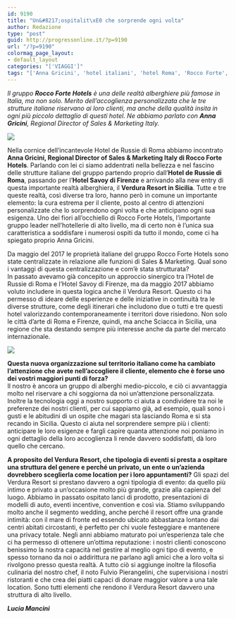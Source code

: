 ```yaml
---
id: 9190
title: "Un&#8217;ospitalit\xE0 che sorprende ogni volta"
author: Redazione
type: "post"
guid: http://progressonline.it/?p=9190
url: "/?p=9190"
colormag_page_layout:
- default_layout
categories: "['VIAGGI']"
tags: "['Anna Gricini', 'hotel italiani', 'hotel Roma', 'Rocco Forte', 'Rocco Forte Hotels']"
---
```


*Il gruppo **Rocco Forte Hotels** è una delle realtà alberghiere più famose in Italia, ma non solo. Merito dell’accoglienza personalizzata che le tre strutture italiane riservano ai loro clienti, ma anche della qualità insita in ogni più piccolo dettaglio di questi hotel. Ne abbiamo parlato con **Anna Gricini**, Regional Director of Sales &amp; Marketing Italy.*

![](https://progressonline.it/wp-content/uploads/2018/07/CG21854-300x200.jpg)

Nella cornice dell’incantevole Hotel de Russie di Roma abbiamo incontrato **Anna Gricini, Regional Director of Sales &amp; Marketing Italy di Rocco Forte Hotels**. Parlando con lei ci siamo addentrati nella bellezza e nel fascino delle strutture italiane del gruppo partendo proprio dall’**Hotel de Russie di Roma**, passando per l’**Hotel Savoy di Firenze** e arrivando alla new entry di questa importante realtà alberghiera, il **Verdura Resort in Sicilia**. Tutte e tre queste realtà, così diverse tra loro, hanno però in comune un importante elemento: la cura estrema per il cliente, posto al centro di attenzioni personalizzate che lo sorprendono ogni volta e che anticipano ogni sua esigenza. Uno dei fiori all’occhiello di Rocco Forte Hotels, l’importante gruppo leader nell’hotellerie di alto livello, ma di certo non è l’unica sua caratteristica a soddisfare i numerosi ospiti da tutto il mondo, come ci ha spiegato proprio Anna Gricini.

Da maggio del 2017 le proprietà italiane del gruppo Rocco Forte Hotels sono state centralizzate in relazione alle funzioni di Sales &amp; Marketing. Qual sono i vantaggi di questa centralizzazione e com’è stata strutturata?  
In passato avevamo già concepito un approccio sinergico tra l’Hotel de Russie di Roma e l’Hotel Savoy di Firenze, ma da maggio 2017 abbiamo voluto includere in questa logica anche il Verdura Resort. Questo ci ha permesso di ideare delle esperienze e delle iniziative in continuità tra le diverse strutture, come degli itinerari che includono due o tutti e tre questi hotel valorizzando contemporaneamente i territori dove risiedono. Non solo le città d’arte di Roma e Firenze, quindi, ma anche Sciacca in Sicilia, una regione che sta destando sempre più interesse anche da parte del mercato internazionale.

![](https://progressonline.it/wp-content/uploads/2018/07/CG21802-300x200.jpg)

**Questa nuova organizzazione sul territorio italiano come ha cambiato l’attenzione che avete nell’accogliere il cliente, elemento che è forse uno dei vostri maggiori punti di forza?**  
Il nostro è ancora un gruppo di alberghi medio-piccolo, e ciò ci avvantaggia molto nel riservare a chi soggiorna da noi un’attenzione personalizzata. Inoltre la tecnologia oggi a nostro supporto ci aiuta a condividere tra noi le preferenze dei nostri clienti, per cui sappiamo già, ad esempio, quali sono i gusti e le abitudini di un ospite che magari sta lasciando Roma e si sta recando in Sicilia. Questo ci aiuta nel sorprendere sempre più i clienti: anticipare le loro esigenze e fargli capire quanta attenzione noi poniamo in ogni dettaglio della loro accoglienza li rende davvero soddisfatti, dà loro quello che cercano.

**A proposito del Verdura Resort, che tipologia di eventi si presta a ospitare una struttura del genere e perché un privato, un ente o un’azienda dovrebbero sceglierla come location per i loro appuntamenti?** Gli spazi del Verdura Resort si prestano davvero a ogni tipologia di evento: da quello più intimo e privato a un’occasione molto più grande, grazie alla capienza del luogo. Abbiamo in passato ospitato lanci di prodotto, presentazioni di modelli di auto, eventi incentive, convention e così via. Stiamo sviluppando molto anche il segmento wedding, anche perché il resort offre una grande intimità: con il mare di fronte ed essendo ubicato abbastanza lontano dai centri abitati circostanti, è perfetto per chi vuole festeggiare e mantenere una privacy totale. Negli anni abbiamo maturato poi un’esperienza tale che ci ha permesso di ottenere un’ottima reputazione: i nostri clienti conoscono benissimo la nostra capacità nel gestire al meglio ogni tipo di evento, e spesso tornano da noi o addirittura ne parlano agli amici che a loro volta si rivolgono presso questa realtà. A tutto ciò si aggiunge inoltre la filosofia culinaria del nostro chef, il noto Fulvio Pierangelini, che supervisiona i nostri ristoranti e che crea dei piatti capaci di donare maggior valore a una tale location. Sono tutti elementi che rendono il Verdura Resort davvero una struttura di alto livello.

***Lucia Mancini***